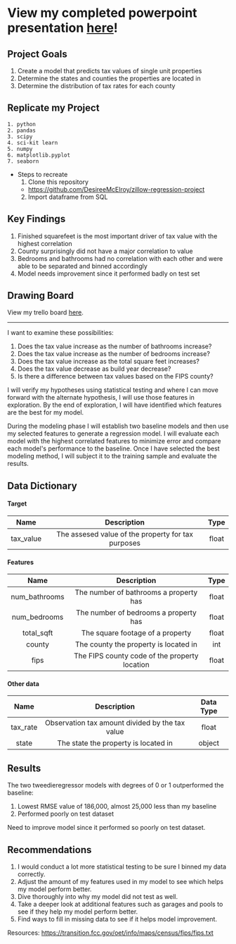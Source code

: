 # View my completed powerpoint presentation [here](https://drive.google.com/file/d/1l5s-7Zic5we-YdFOXZaMecIo65LaYLRg/view?usp=sharing)!



## Project Goals
1. Create a model that predicts tax values of single unit properties
2. Determine the states and counties the properties are located in
3. Determine the distribution of tax rates for each county

## Replicate my Project
    1. python
    2. pandas
    3. scipy
    4. sci-kit learn
    5. numpy
    6. matplotlib.pyplot
    7. seaborn
* Steps to recreate
    1. Clone this repository
    - https://github.com/DesireeMcElroy/zillow-regression-project
    2. Import dataframe from SQL

## Key Findings
1. Finished squarefeet is the most important driver of tax value with the highest correlation
2. County surprisingly did not have a major correlation to value
3. Bedrooms and bathrooms had no correlation with each other and were able to be separated and binned accordingly
4. Model needs improvement since it performed badly on test set

## Drawing Board
View my trello board [here](https://trello.com/b/T8B0pTSp/zillow-regression-project).

------------

I want to examine these possibilities:
1. Does the tax value increase as the number of bathrooms increase?
2. Does the tax value increase as the number of bedrooms increase?
3. Does the tax value increase as the total square feet increases?
4. Does the tax value decrease as build year decrease?
5. Is there a difference between tax values based on the FIPS county?

I will verify my hypotheses using statistical testing and where I can move forward with the alternate hypothesis, I will use those features in exploration. By the end of exploration, I will have identified which features are the best for my model.

During the modeling phase I will establish two baseline models and then use my selected features to generate a regression model. I will evaluate each model with the highest correlated features to minimize error and compare each model's performance to the baseline. Once I have selected the best modeling method, I will subject it to the training sample and evaluate the results.


## Data Dictionary

#### Target
Name | Description | Type
:---: | :---: | :---:
tax_value | The assesed value of the property for tax purposes | float
#### Features
Name | Description | Type
:---: | :---: | :---:
num_bathrooms | The number of bathrooms a property has | float
num_bedrooms | The number of bedrooms a property has | float
total_sqft | The square footage of a property | float
county | The county the property is located in | int
fips | The FIPS county code of the property location | float
#### Other data
Name | Description | Data Type
:---: | :---: | :---:
tax_rate | Observation tax amount divided by the tax value  | float
state | The state the property is located in | object

## Results
The two tweedieregressor models with degrees of 0 or 1 outperformed the baseline:
1. Lowest RMSE value of 186,000, almost 25,000 less than my baseline
2. Performed poorly on test dataset

Need to improve model since it performed so poorly on test dataset.

## Recommendations
1. I would conduct a lot more statistical testing to be sure I binned my data correctly.
2. Adjust the amount of my features used in my model to see which helps my model perform better.
3. Dive thoroughly into why my model did not test as well.
4. Take a deeper look at additional features such as garages and pools to see if they help my model perform better.
5. Find ways to fill in missing data to see if it helps model improvement.


Resources:
https://transition.fcc.gov/oet/info/maps/census/fips/fips.txt